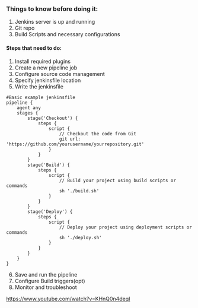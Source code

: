 
### Things to know before doing it:[](https://chat.openai.com/share/c7178f18-9996-46d4-a0a2-9f8860155f93)
1. Jenkins server is up and running
2. Git repo
3. Build Scripts and necessary configurations

#### Steps that need to do:

1. Install required plugins
2. Create a new pipeline job
3. Configure source code management
4. Specify jenkinsfile location
5. Write the jenkinsfile

```
#Basic example jenkinsfile
pipeline {
    agent any
    stages {
        stage('Checkout') {
            steps {
                script {
                    // Checkout the code from Git
                    git url: 'https://github.com/yourusername/yourrepository.git'
                }
            }
        }
        stage('Build') {
            steps {
                script {
                    // Build your project using build scripts or commands
                    sh './build.sh'
                }
            }
        }
        stage('Deploy') {
            steps {
                script {
                    // Deploy your project using deployment scripts or commands
                    sh './deploy.sh'
                }
            }
        }
    }
}
```

6. Save and run the pipeline
7. Configure Build triggers(opt)
8. Monitor and troubleshoot

https://www.youtube.com/watch?v=KHnQ0n4deqI